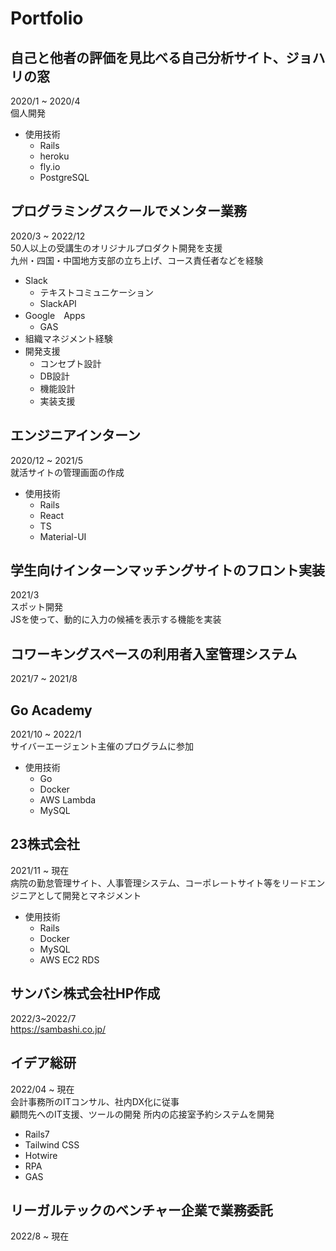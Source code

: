 
# Portfolio
## 自己と他者の評価を見比べる自己分析サイト、ジョハリの窓  
2020/1 ~ 2020/4  
個人開発  
- 使用技術
  - Rails
  - heroku
  - fly.io
  - PostgreSQL
  
## プログラミングスクールでメンター業務
2020/3 ~ 2022/12  
50人以上の受講生のオリジナルプロダクト開発を支援  
九州・四国・中国地方支部の立ち上げ、コース責任者などを経験  
- Slack
  - テキストコミュニケーション
  - SlackAPI
- Google　Apps
  - GAS
- 組織マネジメント経験
- 開発支援
  - コンセプト設計
  - DB設計
  - 機能設計
  - 実装支援
 
## エンジニアインターン
2020/12 ~ 2021/5  
就活サイトの管理画面の作成  
- 使用技術
    - Rails
    - React
    - TS
    - Material-UI

## 学生向けインターンマッチングサイトのフロント実装
2021/3  
スポット開発  
JSを使って、動的に入力の候補を表示する機能を実装

## コワーキングスペースの利用者入室管理システム
2021/7 ~ 2021/8

## Go Academy
2021/10 ~ 2022/1  
サイバーエージェント主催のプログラムに参加
- 使用技術
    - Go
    - Docker
    - AWS Lambda
    - MySQL

## 23株式会社
2021/11 ~ 現在  
病院の勤怠管理サイト、人事管理システム、コーポレートサイト等をリードエンジニアとして開発とマネジメント  
- 使用技術
    - Rails
    - Docker
    - MySQL
    - AWS EC2 RDS
 
## サンバシ株式会社HP作成
2022/3~2022/7  
https://sambashi.co.jp/

## イデア総研
2022/04 ~ 現在  
会計事務所のITコンサル、社内DX化に従事  
顧問先へのIT支援、ツールの開発
所内の応接室予約システムを開発  
 - Rails7
 - Tailwind CSS
 - Hotwire
 - RPA
 - GAS

 
 ## リーガルテックのベンチャー企業で業務委託
 2022/8 ~ 現在  
